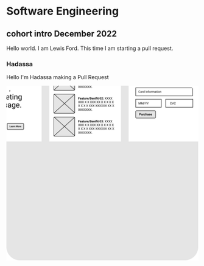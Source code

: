 # Software Engineering

## cohort intro December 2022

Hello world. I am Lewis Ford. This time I am starting a pull request.

### Hadassa
Hello I'm Hadassa making a Pull Request

![ksjdhsfkdj](screen.svg)
